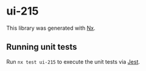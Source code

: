 # ui-215

This library was generated with [Nx](https://nx.dev).

## Running unit tests

Run `nx test ui-215` to execute the unit tests via [Jest](https://jestjs.io).
